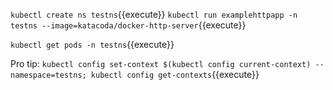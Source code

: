 `kubectl create ns testns`{{execute}} `kubectl run examplehttpapp -n testns --image=katacoda/docker-http-server`{{execute}} 

`kubectl get pods -n testns`{{execute}}

Pro tip: `kubectl config set-context $(kubectl config current-context) --namespace=testns; kubectl config get-contexts`{{execute}}